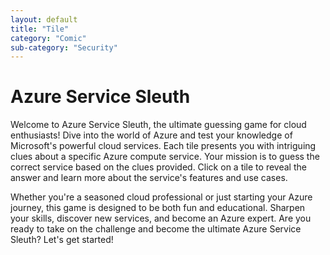 ```yaml
---
layout: default
title: "Tile"
category: "Comic"
sub-category: "Security"
---
```


# Azure Service Sleuth

Welcome to Azure Service Sleuth, the ultimate guessing game for cloud enthusiasts! Dive into the world of Azure and test your knowledge of Microsoft's powerful cloud services. Each tile presents you with intriguing clues about a specific Azure compute service. Your mission is to guess the correct service based on the clues provided. Click on a tile to reveal the answer and learn more about the service's features and use cases.

Whether you're a seasoned cloud professional or just starting your Azure journey, this game is designed to be both fun and educational. Sharpen your skills, discover new services, and become an Azure expert. Are you ready to take on the challenge and become the ultimate Azure Service Sleuth? Let's get started!


<html lang="en">
<head>
    <meta charset="UTF-8">
    <meta name="viewport" content="width=device-width, initial-scale=1.0">
    <title>Favorite Azure Service Quiz</title>
    <style>

        body {
            font-family: 'Segoe UI', Tahoma, Geneva, Verdana, sans-serif;
        }
        .question {
            font-size: 24px;
            margin-bottom: 10px;
        }
        .tile-container {
            display: flex;
            gap: 40px;
            margin-bottom: 20px;
            flex-wrap: wrap; /* Allow wrapping for better layout */
            justify-content: center; /* Center the tiles */
        }
        .tile {
            width: 300px;
            height: 400px;
            display: flex;
            align-items: center;
            justify-content: center;
            background: linear-gradient(135deg, #e0f7fa, #80deea);
            
            color: black;
            border-radius: 40px;
            cursor: pointer;
            transition: transform 0.6s, background-color 0.3s;
            padding: 10px; /* Added padding */
            text-align: center; /* Center text */
            box-sizing: border-box; /* Include padding in size */
            position: relative;
            transform-style: preserve-3d;
            margin-bottom: 20px; /* Add margin for spacing */
        }
        .tile:hover {
            background: linear-gradient(135deg, #b2ebf2, #4dd0e1);
        }
        .tile .front, .tile .back {
            position: absolute;
            width: 100%;
            height: 100%;
            backface-visibility: hidden;
            display: flex;
            align-items: center;
            justify-content: center;
            border-radius: 10px;
        }
        .tile .back {
            transform: rotateY(180deg);
            background: linear-gradient(135deg, #bbdefb, #64b5f6); 
        }
        .tile.flipped {
            transform: rotateY(180deg);
        }
        .hidden {
            display: none;
        }
    </style>
</head>
<body>
    <div class="question"></div>
    <div class="tile-container">
        <div class="tile" onclick="checkAnswer(this, 'Azure Virtual Machines (VMs)')">
            <div class="front">This service provides scalable, on-demand computing resources with full control over the operating system and applications, similar to having your own physical server in the cloud.</div>
            <div class="back">Azure Virtual Machines (VMs)</div>
        </div>
        <div class="tile" onclick="checkAnswer(this, 'Azure App Service')">
            <div class="front">This fully managed platform allows you to build, deploy, and scale web apps and APIs quickly, supporting multiple languages and frameworks with built-in CI/CD.</div>
            <div class="back">Azure App Service</div>
        </div>
        <div class="tile" onclick="checkAnswer(this, 'Azure Kubernetes Service (AKS)')">
            <div class="front">This service offers a managed Kubernetes environment for deploying, managing, and scaling containerized applications using open-source Kubernetes.</div>
            <div class="back">Azure Kubernetes Service (AKS)</div>
        </div>
        <div class="tile" onclick="checkAnswer(this, 'Azure Container Instances (ACI)')">
            <div class="front">This service enables you to run containers on Azure without managing virtual machines or having to adopt a higher-level service, providing a quick and easy way to deploy containers.</div>
            <div class="back">Azure Container Instances (ACI)</div>
        </div>
        <div class="tile" onclick="checkAnswer(this, 'Azure Functions')">
            <div class="front">This serverless compute service allows you to run event-driven code without provisioning or managing infrastructure, charging you only for the time your code runs.</div>
            <div class="back">Azure Functions</div>
        </div>
        <div class="tile" onclick="checkAnswer(this, 'Azure Logic Apps')">
            <div class="front">This service helps you automate workflows and integrate apps, data, and services across organizations using a visual designer and pre-built connectors.</div>
            <div class="back">Azure Logic Apps</div>
        </div>
    </div>

    <script>
        function checkAnswer(tile, answer) {
            if (tile.classList.contains('flipped')) {
                tile.classList.remove('flipped');
                setTimeout(() => {
                    tile.querySelector('.back').style.backgroundColor = '';
                    tile.querySelector('.back').textContent = '';
                }, 600); // Wait for the flip animation to complete
            } else {
                tile.querySelector('.back').style.backgroundColor = 'green';
                tile.querySelector('.back').textContent = answer;
                tile.classList.add('flipped');
            }
        }
    </script>
</body>
</html>
